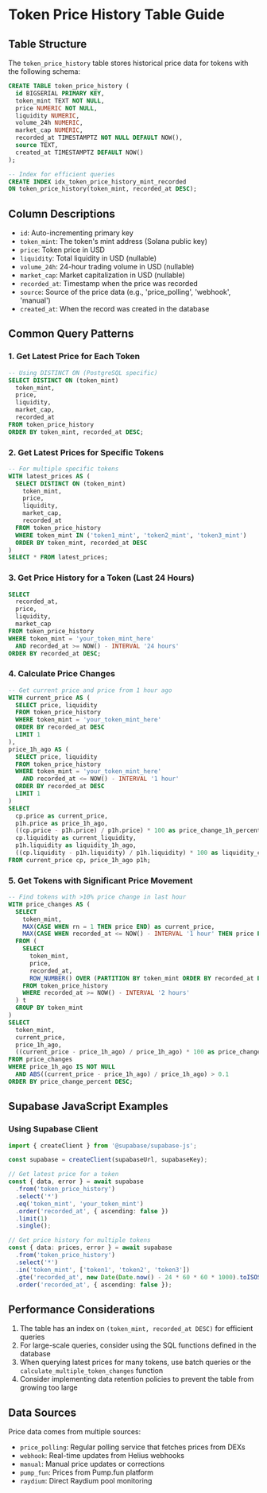 # Token Price History Table Guide

## Table Structure

The `token_price_history` table stores historical price data for tokens with the following schema:

```sql
CREATE TABLE token_price_history (
  id BIGSERIAL PRIMARY KEY,
  token_mint TEXT NOT NULL,
  price NUMERIC NOT NULL,
  liquidity NUMERIC,
  volume_24h NUMERIC,
  market_cap NUMERIC,
  recorded_at TIMESTAMPTZ NOT NULL DEFAULT NOW(),
  source TEXT,
  created_at TIMESTAMPTZ DEFAULT NOW()
);

-- Index for efficient queries
CREATE INDEX idx_token_price_history_mint_recorded 
ON token_price_history(token_mint, recorded_at DESC);
```

## Column Descriptions

- `id`: Auto-incrementing primary key
- `token_mint`: The token's mint address (Solana public key)
- `price`: Token price in USD
- `liquidity`: Total liquidity in USD (nullable)
- `volume_24h`: 24-hour trading volume in USD (nullable)
- `market_cap`: Market capitalization in USD (nullable)
- `recorded_at`: Timestamp when the price was recorded
- `source`: Source of the price data (e.g., 'price_polling', 'webhook', 'manual')
- `created_at`: When the record was created in the database

## Common Query Patterns

### 1. Get Latest Price for Each Token

```sql
-- Using DISTINCT ON (PostgreSQL specific)
SELECT DISTINCT ON (token_mint)
  token_mint,
  price,
  liquidity,
  market_cap,
  recorded_at
FROM token_price_history
ORDER BY token_mint, recorded_at DESC;
```

### 2. Get Latest Prices for Specific Tokens

```sql
-- For multiple specific tokens
WITH latest_prices AS (
  SELECT DISTINCT ON (token_mint)
    token_mint,
    price,
    liquidity,
    market_cap,
    recorded_at
  FROM token_price_history
  WHERE token_mint IN ('token1_mint', 'token2_mint', 'token3_mint')
  ORDER BY token_mint, recorded_at DESC
)
SELECT * FROM latest_prices;
```

### 3. Get Price History for a Token (Last 24 Hours)

```sql
SELECT 
  recorded_at,
  price,
  liquidity,
  market_cap
FROM token_price_history
WHERE token_mint = 'your_token_mint_here'
  AND recorded_at >= NOW() - INTERVAL '24 hours'
ORDER BY recorded_at DESC;
```

### 4. Calculate Price Changes

```sql
-- Get current price and price from 1 hour ago
WITH current_price AS (
  SELECT price, liquidity
  FROM token_price_history
  WHERE token_mint = 'your_token_mint_here'
  ORDER BY recorded_at DESC
  LIMIT 1
),
price_1h_ago AS (
  SELECT price, liquidity
  FROM token_price_history
  WHERE token_mint = 'your_token_mint_here'
    AND recorded_at <= NOW() - INTERVAL '1 hour'
  ORDER BY recorded_at DESC
  LIMIT 1
)
SELECT 
  cp.price as current_price,
  p1h.price as price_1h_ago,
  ((cp.price - p1h.price) / p1h.price) * 100 as price_change_1h_percent,
  cp.liquidity as current_liquidity,
  p1h.liquidity as liquidity_1h_ago,
  ((cp.liquidity - p1h.liquidity) / p1h.liquidity) * 100 as liquidity_change_1h_percent
FROM current_price cp, price_1h_ago p1h;
```

### 5. Get Tokens with Significant Price Movement

```sql
-- Find tokens with >10% price change in last hour
WITH price_changes AS (
  SELECT 
    token_mint,
    MAX(CASE WHEN rn = 1 THEN price END) as current_price,
    MAX(CASE WHEN recorded_at <= NOW() - INTERVAL '1 hour' THEN price END) as price_1h_ago
  FROM (
    SELECT 
      token_mint,
      price,
      recorded_at,
      ROW_NUMBER() OVER (PARTITION BY token_mint ORDER BY recorded_at DESC) as rn
    FROM token_price_history
    WHERE recorded_at >= NOW() - INTERVAL '2 hours'
  ) t
  GROUP BY token_mint
)
SELECT 
  token_mint,
  current_price,
  price_1h_ago,
  ((current_price - price_1h_ago) / price_1h_ago) * 100 as price_change_percent
FROM price_changes
WHERE price_1h_ago IS NOT NULL
  AND ABS((current_price - price_1h_ago) / price_1h_ago) > 0.1
ORDER BY price_change_percent DESC;
```

## Supabase JavaScript Examples

### Using Supabase Client

```typescript
import { createClient } from '@supabase/supabase-js';

const supabase = createClient(supabaseUrl, supabaseKey);

// Get latest price for a token
const { data, error } = await supabase
  .from('token_price_history')
  .select('*')
  .eq('token_mint', 'your_token_mint')
  .order('recorded_at', { ascending: false })
  .limit(1)
  .single();

// Get price history for multiple tokens
const { data: prices, error } = await supabase
  .from('token_price_history')
  .select('*')
  .in('token_mint', ['token1', 'token2', 'token3'])
  .gte('recorded_at', new Date(Date.now() - 24 * 60 * 60 * 1000).toISOString())
  .order('recorded_at', { ascending: false });
```

## Performance Considerations

1. The table has an index on `(token_mint, recorded_at DESC)` for efficient queries
2. For large-scale queries, consider using the SQL functions defined in the database
3. When querying latest prices for many tokens, use batch queries or the `calculate_multiple_token_changes` function
4. Consider implementing data retention policies to prevent the table from growing too large

## Data Sources

Price data comes from multiple sources:
- `price_polling`: Regular polling service that fetches prices from DEXs
- `webhook`: Real-time updates from Helius webhooks
- `manual`: Manual price updates or corrections
- `pump_fun`: Prices from Pump.fun platform
- `raydium`: Direct Raydium pool monitoring